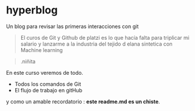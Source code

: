 # hyperblog
Un blog para revisar las primeras interacciones con git
>El curos de Git y Github de platzi es lo que hacía falta para triplicar mi salario y lanzarme a la industria del tejido d elana sintetica con Machine learning

>.niñita

En este curso veremos de todo.
* Todos los comandos de Git
* El flujo de trabajo en gitHub

y como un amable recordatorio : **este readme.md es un chiste**.
